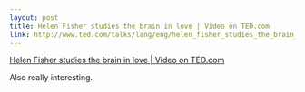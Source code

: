 ```yaml
--- 
layout: post
title: Helen Fisher studies the brain in love | Video on TED.com
link: http://www.ted.com/talks/lang/eng/helen_fisher_studies_the_brain_in_love.html
---
```

<a href=
"http://www.ted.com/talks/lang/eng/helen_fisher_studies_the_brain_in_love.html">
Helen Fisher studies the brain in love | Video on TED.com</a>

<p>Also really interesting.</p>
